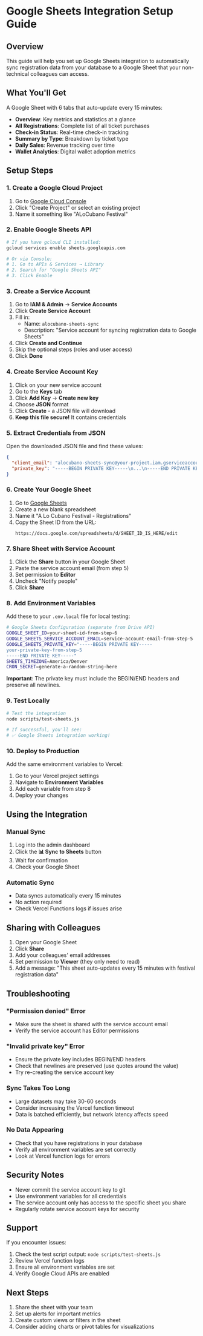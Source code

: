 # Google Sheets Integration Setup Guide

## Overview

This guide will help you set up Google Sheets integration to automatically sync registration data from your database to a Google Sheet that your non-technical colleagues can access.

## What You'll Get

A Google Sheet with 6 tabs that auto-update every 15 minutes:

- **Overview**: Key metrics and statistics at a glance
- **All Registrations**: Complete list of all ticket purchases
- **Check-in Status**: Real-time check-in tracking
- **Summary by Type**: Breakdown by ticket type
- **Daily Sales**: Revenue tracking over time
- **Wallet Analytics**: Digital wallet adoption metrics

## Setup Steps

### 1. Create a Google Cloud Project

1. Go to [Google Cloud Console](https://console.cloud.google.com)
2. Click "Create Project" or select an existing project
3. Name it something like "ALoCubano Festival"

### 2. Enable Google Sheets API

```bash
# If you have gcloud CLI installed:
gcloud services enable sheets.googleapis.com

# Or via Console:
# 1. Go to APIs & Services → Library
# 2. Search for "Google Sheets API"
# 3. Click Enable
```

### 3. Create a Service Account

1. Go to **IAM & Admin** → **Service Accounts**
2. Click **Create Service Account**
3. Fill in:
   - Name: `alocubano-sheets-sync`
   - Description: "Service account for syncing registration data to Google Sheets"
4. Click **Create and Continue**
5. Skip the optional steps (roles and user access)
6. Click **Done**

### 4. Create Service Account Key

1. Click on your new service account
2. Go to the **Keys** tab
3. Click **Add Key** → **Create new key**
4. Choose **JSON** format
5. Click **Create** - a JSON file will download
6. **Keep this file secure!** It contains credentials

### 5. Extract Credentials from JSON

Open the downloaded JSON file and find these values:

```json
{
  "client_email": "alocubano-sheets-sync@your-project.iam.gserviceaccount.com",
  "private_key": "-----BEGIN PRIVATE KEY-----\n...\n-----END PRIVATE KEY-----\n"
}
```

### 6. Create Your Google Sheet

1. Go to [Google Sheets](https://sheets.google.com)
2. Create a new blank spreadsheet
3. Name it "A Lo Cubano Festival - Registrations"
4. Copy the Sheet ID from the URL:
   ```
   https://docs.google.com/spreadsheets/d/SHEET_ID_IS_HERE/edit
   ```

### 7. Share Sheet with Service Account

1. Click the **Share** button in your Google Sheet
2. Paste the service account email (from step 5)
3. Set permission to **Editor**
4. Uncheck "Notify people"
5. Click **Share**

### 8. Add Environment Variables

Add these to your `.env.local` file for local testing:

```bash
# Google Sheets Configuration (separate from Drive API)
GOOGLE_SHEET_ID=your-sheet-id-from-step-6
GOOGLE_SHEETS_SERVICE_ACCOUNT_EMAIL=service-account-email-from-step-5
GOOGLE_SHEETS_PRIVATE_KEY="-----BEGIN PRIVATE KEY-----
your-private-key-from-step-5
-----END PRIVATE KEY-----"
SHEETS_TIMEZONE=America/Denver
CRON_SECRET=generate-a-random-string-here
```

**Important**: The private key must include the BEGIN/END headers and preserve all newlines.

### 9. Test Locally

```bash
# Test the integration
node scripts/test-sheets.js

# If successful, you'll see:
# ✅ Google Sheets integration working!
```

### 10. Deploy to Production

Add the same environment variables to Vercel:

1. Go to your Vercel project settings
2. Navigate to **Environment Variables**
3. Add each variable from step 8
4. Deploy your changes

## Using the Integration

### Manual Sync

1. Log into the admin dashboard
2. Click the **📊 Sync to Sheets** button
3. Wait for confirmation
4. Check your Google Sheet

### Automatic Sync

- Data syncs automatically every 15 minutes
- No action required
- Check Vercel Functions logs if issues arise

## Sharing with Colleagues

1. Open your Google Sheet
2. Click **Share**
3. Add your colleagues' email addresses
4. Set permission to **Viewer** (they only need to read)
5. Add a message: "This sheet auto-updates every 15 minutes with festival registration data"

## Troubleshooting

### "Permission denied" Error

- Make sure the sheet is shared with the service account email
- Verify the service account has Editor permissions

### "Invalid private key" Error

- Ensure the private key includes BEGIN/END headers
- Check that newlines are preserved (use quotes around the value)
- Try re-creating the service account key

### Sync Takes Too Long

- Large datasets may take 30-60 seconds
- Consider increasing the Vercel function timeout
- Data is batched efficiently, but network latency affects speed

### No Data Appearing

- Check that you have registrations in your database
- Verify all environment variables are set correctly
- Look at Vercel function logs for errors

## Security Notes

- Never commit the service account key to git
- Use environment variables for all credentials
- The service account only has access to the specific sheet you share
- Regularly rotate service account keys for security

## Support

If you encounter issues:

1. Check the test script output: `node scripts/test-sheets.js`
2. Review Vercel function logs
3. Ensure all environment variables are set
4. Verify Google Cloud APIs are enabled

## Next Steps

1. Share the sheet with your team
2. Set up alerts for important metrics
3. Create custom views or filters in the sheet
4. Consider adding charts or pivot tables for visualizations
